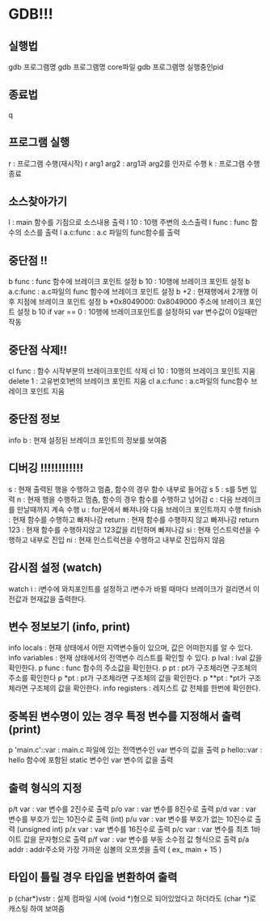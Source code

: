 # GDB!!!

## 실행법

gdb 프로그램명
gdb 프로그램명 core파일
gdb 프로그램명 실행중인pid

## 종료법
q

## 프로그램 실행
r : 프로그램 수행(재시작)
r arg1 arg2 : arg1과 arg2를 인자로 수행
k : 프로그램 수행종료

## 소스찾아가기
l : main 함수를 기점으로 소스내용 출력
l 10 : 10행 주변의 소스출력 
l func : func 함수의 소스를 출력
l a.c:func : a.c 파일의 func함수를 출력

## 중단점 !!
b func : func 함수에 브레이크 포인트 설정
b 10 : 10행에 브레이크 포인트 설정
b a.c:func : a.c파일의 func 함수에 브레이크 포인트 설정
b +2 : 현재행에서 2개행 이후 지점에 브레이크 포인트 설정
b *0x8049000: 0x8049000 주소에 브레이크 포인트 설정
b 10 if var == 0 : 10행에 브레이크포인트를 설정하되 var 변수값이 0일때만 작동

## 중단점 삭제!!
cl func : 함수 시작부분의 브레이크포인트 삭제
cl 10 : 10행의 브레이크 포인트 지움
delete 1 : 고유번호1번의 브레이크 포인트 지움
cl a.c:func : a.c파일의 func함수 브레이크 포인트 지움

## 중단점 정보
info b : 현재 설정된 브레이크 포인트의 정보를 보여줌

## 디버깅 !!!!!!!!!!!!

s : 현재 출력된 행을 수행하고 멈춤, 함수의 경우 함수 내부로 들어감
s 5 : s를 5번 입력
n : 현재 행을 수행하고 멈춤, 함수의 경우 함수를 수행하고 넘어감
c : 다음 브레이크를 만날때까지 계속 수행
u : for문에서 빠져나와 다음 브레이크 포인트까지 수행
finish : 현재 함수를 수행하고 빠져나감
return : 현재 함수를 수행하지 않고 빠져나감
return 123 : 현재 함수를 수행하지않고 123값을 리턴하며 빠져나감
si : 현재 인스트럭션을 수행하고 내부로 진입
ni : 현재 인스트럭션을 수행하고 내부로 진입하지 않음


## 감시점 설정 (watch)
 watch i : i변수에 와치포인트를 설정하고 i변수가 바뀔 때마다 브레이크가 걸리면서 이전값과 현재값을 출력한다.

## 변수 정보보기 (info, print)
 info locals : 현재 상태에서 어떤 지역변수들이 있으며, 값은 어떠한지를 알 수 있다.
 info variables : 현재 상태에서의 전역변수 리스트를 확인할 수 있다.
 p lval  : lval 값을 확인한다.
 p func  : func 함수의 주소값을 확인한다.
 p pt  : pt가 구조체라면 구조체의 주소를 확인한다
 p *pt  : pt가 구조체라면 구조체의 값을 확인한다.
 p **pt  : *pt가 구조체라면 구조체의 값을 확인한다.
 info registers : 레지스트 값 전체를 한번에 확인한다.

## 중복된 변수명이 있는 경우 특정 변수를 지정해서 출력 (print)
 p 'main.c'::var : main.c 파일에 있는 전역변수인 var 변수의 값을 출력
 p hello::var : hello 함수에 포함된 static 변수인 var 변수의 값을 출력

## 출력 형식의 지정
 p/t var : var 변수를 2진수로 출력
 p/o var : var 변수를 8진수로 출력
 p/d var : var 변수를 부호가 있는 10진수로 출력 (int)
 p/u var : var 변수를 부호가 없는 10진수로 출력 (unsigned int)
 p/x var : var 변수를 16진수로 출력
 p/c var : var 변수를 최초 1바이트 값을 문자형으로 출력
 p/f var : var 변수를 부동 소수점 값 형식으로 출력
 p/a addr : addr주소와 가장 가까운 심볼의 오프셋을 출력 ( ex_ main + 15 )

## 타입이 틀릴 경우 타입을 변환하여 출력
 p (char*)vstr : 실제 컴파일 시에 (void *)형으로 되어있었다고 하더라도 (char *)로 캐스팅 하여 보여줌

